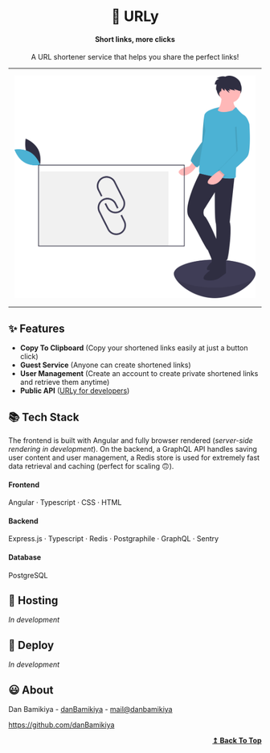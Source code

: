 <h1 id="header" align="center">🔗 URLy</h1>

<h4 align="center">Short links, more clicks</h4>

<p align="center">A URL shortener service that helps you share the perfect links!</p>

---

<p align="center"><img alt="urly-shortener-img" src="./link-shortener.svg" width="480"></p>

---

## ✨ Features

-   **Copy To Clipboard** (Copy your shortened links easily at just a button click)
-   **Guest Service** (Anyone can create shortened links)
-   **User Management** (Create an account to create private shortened links and retrieve them anytime)
-   **Public API** ([URLy for developers](./backend/API_DOC.md))

## 📚 Tech Stack

The frontend is built with Angular and fully browser rendered (_server-side rendering in development_). On the backend, a GraphQL API handles saving user content and user management, a Redis store is used for extremely fast data retrieval and caching (perfect for scaling 🙃).

#### Frontend

Angular · Typescript · CSS · HTML

#### Backend

Express.js · Typescript · Redis · Postgraphile · GraphQL · Sentry

#### Database

PostgreSQL

## 💫 Hosting

_In development_

## 🚀 Deploy

_In development_

## 😃 About

Dan Bamikiya - [danBamikiya](https://linkedin.com/in/dan-bamikiya/) - [mail@danbamikiya](mailto:danbamikiya@gmail.com)

https://github.com/danBamikiya

<div align="right">
    <b><a href="#header">↥ Back To Top</a></b>
</div>
